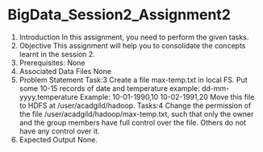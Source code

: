 # BigData_Session2_Assignment2

1. Introduction
In this assignment, you need to perform the given tasks.
2. Objective
This assignment will help you to consolidate the concepts learnt in the session 2.
3. Prerequisites:
None
4. Associated Data Files
None
5. Problem Statement
Task:3
Create a file max-temp.txt in local FS.
Put some 10-15 records of date and temperature example:
dd-mm-yyyy,temperature
Example:
10-01-1990,10
10-02-1991,20
Move this file to HDFS at /user/acadgild/hadoop.
Tasks:4
Change the permission of the file /user/acadgild/hadoop/max-temp.txt, such that
only the owner and the group members have full control over the file.
Others do not have any control over it.
6. Expected Output
None.